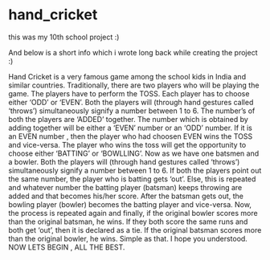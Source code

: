 # hand_cricket
 this was my 10th school project :)

And below is a short info which i wrote long back while creating the project :)


 Hand Cricket is a very famous game among the school kids in India and similar countries.
 Traditionally, there are two players who will be playing the game.
 The players have to perform the TOSS.
 Each player has to choose either ‘ODD’ or ‘EVEN’. 
 Both the players will (through hand gestures called ‘throws’) simultaneously signify a number   between 1 to 6.
 The number’s of both the players are ‘ADDED’ together.
 The number which is obtained by adding together will be either  a ‘EVEN’ number or  an   ‘ODD’ number.
 If it is an EVEN number , then the player who had choosen EVEN wins the TOSS and vice-versa.
 The player who wins the toss will get the opportunity to choose either ‘BATTING’ or ‘BOWLLING’.
 Now as we have one batsmen and a bowler.
 Both the players will (through hand gestures called ‘throws’) simultaneously signify a number between 1 to 6.
 If both the players point out the same number, the player who is batting gets ‘out’.
 Else, this is repeated and whatever number the batting player (batsman) keeps throwing are added and that becomes his/her score.
 After the batsman gets out, the bowling player (bowler) becomes the batting player and vice-versa. 
 Now, the process is repeated again and finally, if the original bowler scores more than the original batsman, he wins. 
 If they both score the same runs and both get ‘out’, then it is declared as a tie. 
 If the original batsman scores more than the original bowler, he wins. 
 Simple as that. I hope you understood.
 NOW LETS BEGIN , ALL THE BEST.
